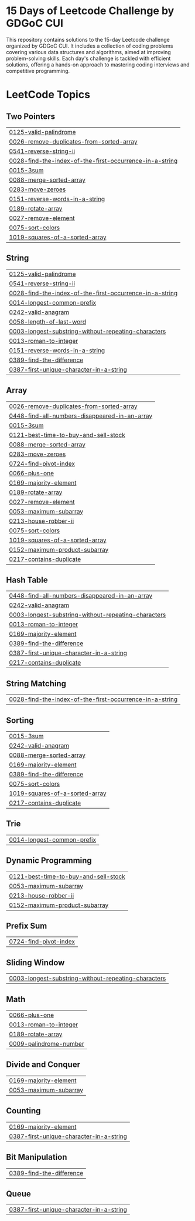 # 15 Days of Leetcode Challenge by GDGoC CUI

This repository contains solutions to the 15-day Leetcode challenge organized by GDGoC CUI. It includes a collection of coding problems covering various data structures and algorithms, aimed at improving problem-solving skills. Each day's challenge is tackled with efficient solutions, offering a hands-on approach to mastering coding interviews and competitive programming.

<!---LeetCode Topics Start-->
# LeetCode Topics
## Two Pointers
|  |
| ------- |
| [0125-valid-palindrome](https://github.com/afnanahmadtariq/15-Days-Of-LeetCode-Challenge/tree/master/0125-valid-palindrome) |
| [0026-remove-duplicates-from-sorted-array](https://github.com/afnanahmadtariq/15-Days-Of-LeetCode-Challenge/tree/master/0026-remove-duplicates-from-sorted-array) |
| [0541-reverse-string-ii](https://github.com/afnanahmadtariq/15-Days-Of-LeetCode-Challenge/tree/master/0541-reverse-string-ii) |
| [0028-find-the-index-of-the-first-occurrence-in-a-string](https://github.com/afnanahmadtariq/15-Days-Of-LeetCode-Challenge/tree/master/0028-find-the-index-of-the-first-occurrence-in-a-string) |
| [0015-3sum](https://github.com/afnanahmadtariq/15-Days-Of-LeetCode-Challenge/tree/master/0015-3sum) |
| [0088-merge-sorted-array](https://github.com/afnanahmadtariq/15-Days-Of-LeetCode-Challenge/tree/master/0088-merge-sorted-array) |
| [0283-move-zeroes](https://github.com/afnanahmadtariq/15-Days-Of-LeetCode-Challenge/tree/master/0283-move-zeroes) |
| [0151-reverse-words-in-a-string](https://github.com/afnanahmadtariq/15-Days-Of-LeetCode-Challenge/tree/master/0151-reverse-words-in-a-string) |
| [0189-rotate-array](https://github.com/afnanahmadtariq/15-Days-Of-LeetCode-Challenge/tree/master/0189-rotate-array) |
| [0027-remove-element](https://github.com/afnanahmadtariq/15-Days-Of-LeetCode-Challenge/tree/master/0027-remove-element) |
| [0075-sort-colors](https://github.com/afnanahmadtariq/15-Days-Of-LeetCode-Challenge/tree/master/0075-sort-colors) |
| [1019-squares-of-a-sorted-array](https://github.com/afnanahmadtariq/15-Days-Of-LeetCode-Challenge/tree/master/1019-squares-of-a-sorted-array) |
## String
|  |
| ------- |
| [0125-valid-palindrome](https://github.com/afnanahmadtariq/15-Days-Of-LeetCode-Challenge/tree/master/0125-valid-palindrome) |
| [0541-reverse-string-ii](https://github.com/afnanahmadtariq/15-Days-Of-LeetCode-Challenge/tree/master/0541-reverse-string-ii) |
| [0028-find-the-index-of-the-first-occurrence-in-a-string](https://github.com/afnanahmadtariq/15-Days-Of-LeetCode-Challenge/tree/master/0028-find-the-index-of-the-first-occurrence-in-a-string) |
| [0014-longest-common-prefix](https://github.com/afnanahmadtariq/15-Days-Of-LeetCode-Challenge/tree/master/0014-longest-common-prefix) |
| [0242-valid-anagram](https://github.com/afnanahmadtariq/15-Days-Of-LeetCode-Challenge/tree/master/0242-valid-anagram) |
| [0058-length-of-last-word](https://github.com/afnanahmadtariq/15-Days-Of-LeetCode-Challenge/tree/master/0058-length-of-last-word) |
| [0003-longest-substring-without-repeating-characters](https://github.com/afnanahmadtariq/15-Days-Of-LeetCode-Challenge/tree/master/0003-longest-substring-without-repeating-characters) |
| [0013-roman-to-integer](https://github.com/afnanahmadtariq/15-Days-Of-LeetCode-Challenge/tree/master/0013-roman-to-integer) |
| [0151-reverse-words-in-a-string](https://github.com/afnanahmadtariq/15-Days-Of-LeetCode-Challenge/tree/master/0151-reverse-words-in-a-string) |
| [0389-find-the-difference](https://github.com/afnanahmadtariq/15-Days-Of-LeetCode-Challenge/tree/master/0389-find-the-difference) |
| [0387-first-unique-character-in-a-string](https://github.com/afnanahmadtariq/15-Days-Of-LeetCode-Challenge/tree/master/0387-first-unique-character-in-a-string) |
## Array
|  |
| ------- |
| [0026-remove-duplicates-from-sorted-array](https://github.com/afnanahmadtariq/15-Days-Of-LeetCode-Challenge/tree/master/0026-remove-duplicates-from-sorted-array) |
| [0448-find-all-numbers-disappeared-in-an-array](https://github.com/afnanahmadtariq/15-Days-Of-LeetCode-Challenge/tree/master/0448-find-all-numbers-disappeared-in-an-array) |
| [0015-3sum](https://github.com/afnanahmadtariq/15-Days-Of-LeetCode-Challenge/tree/master/0015-3sum) |
| [0121-best-time-to-buy-and-sell-stock](https://github.com/afnanahmadtariq/15-Days-Of-LeetCode-Challenge/tree/master/0121-best-time-to-buy-and-sell-stock) |
| [0088-merge-sorted-array](https://github.com/afnanahmadtariq/15-Days-Of-LeetCode-Challenge/tree/master/0088-merge-sorted-array) |
| [0283-move-zeroes](https://github.com/afnanahmadtariq/15-Days-Of-LeetCode-Challenge/tree/master/0283-move-zeroes) |
| [0724-find-pivot-index](https://github.com/afnanahmadtariq/15-Days-Of-LeetCode-Challenge/tree/master/0724-find-pivot-index) |
| [0066-plus-one](https://github.com/afnanahmadtariq/15-Days-Of-LeetCode-Challenge/tree/master/0066-plus-one) |
| [0169-majority-element](https://github.com/afnanahmadtariq/15-Days-Of-LeetCode-Challenge/tree/master/0169-majority-element) |
| [0189-rotate-array](https://github.com/afnanahmadtariq/15-Days-Of-LeetCode-Challenge/tree/master/0189-rotate-array) |
| [0027-remove-element](https://github.com/afnanahmadtariq/15-Days-Of-LeetCode-Challenge/tree/master/0027-remove-element) |
| [0053-maximum-subarray](https://github.com/afnanahmadtariq/15-Days-Of-LeetCode-Challenge/tree/master/0053-maximum-subarray) |
| [0213-house-robber-ii](https://github.com/afnanahmadtariq/15-Days-Of-LeetCode-Challenge/tree/master/0213-house-robber-ii) |
| [0075-sort-colors](https://github.com/afnanahmadtariq/15-Days-Of-LeetCode-Challenge/tree/master/0075-sort-colors) |
| [1019-squares-of-a-sorted-array](https://github.com/afnanahmadtariq/15-Days-Of-LeetCode-Challenge/tree/master/1019-squares-of-a-sorted-array) |
| [0152-maximum-product-subarray](https://github.com/afnanahmadtariq/15-Days-Of-LeetCode-Challenge/tree/master/0152-maximum-product-subarray) |
| [0217-contains-duplicate](https://github.com/afnanahmadtariq/15-Days-Of-LeetCode-Challenge/tree/master/0217-contains-duplicate) |
## Hash Table
|  |
| ------- |
| [0448-find-all-numbers-disappeared-in-an-array](https://github.com/afnanahmadtariq/15-Days-Of-LeetCode-Challenge/tree/master/0448-find-all-numbers-disappeared-in-an-array) |
| [0242-valid-anagram](https://github.com/afnanahmadtariq/15-Days-Of-LeetCode-Challenge/tree/master/0242-valid-anagram) |
| [0003-longest-substring-without-repeating-characters](https://github.com/afnanahmadtariq/15-Days-Of-LeetCode-Challenge/tree/master/0003-longest-substring-without-repeating-characters) |
| [0013-roman-to-integer](https://github.com/afnanahmadtariq/15-Days-Of-LeetCode-Challenge/tree/master/0013-roman-to-integer) |
| [0169-majority-element](https://github.com/afnanahmadtariq/15-Days-Of-LeetCode-Challenge/tree/master/0169-majority-element) |
| [0389-find-the-difference](https://github.com/afnanahmadtariq/15-Days-Of-LeetCode-Challenge/tree/master/0389-find-the-difference) |
| [0387-first-unique-character-in-a-string](https://github.com/afnanahmadtariq/15-Days-Of-LeetCode-Challenge/tree/master/0387-first-unique-character-in-a-string) |
| [0217-contains-duplicate](https://github.com/afnanahmadtariq/15-Days-Of-LeetCode-Challenge/tree/master/0217-contains-duplicate) |
## String Matching
|  |
| ------- |
| [0028-find-the-index-of-the-first-occurrence-in-a-string](https://github.com/afnanahmadtariq/15-Days-Of-LeetCode-Challenge/tree/master/0028-find-the-index-of-the-first-occurrence-in-a-string) |
## Sorting
|  |
| ------- |
| [0015-3sum](https://github.com/afnanahmadtariq/15-Days-Of-LeetCode-Challenge/tree/master/0015-3sum) |
| [0242-valid-anagram](https://github.com/afnanahmadtariq/15-Days-Of-LeetCode-Challenge/tree/master/0242-valid-anagram) |
| [0088-merge-sorted-array](https://github.com/afnanahmadtariq/15-Days-Of-LeetCode-Challenge/tree/master/0088-merge-sorted-array) |
| [0169-majority-element](https://github.com/afnanahmadtariq/15-Days-Of-LeetCode-Challenge/tree/master/0169-majority-element) |
| [0389-find-the-difference](https://github.com/afnanahmadtariq/15-Days-Of-LeetCode-Challenge/tree/master/0389-find-the-difference) |
| [0075-sort-colors](https://github.com/afnanahmadtariq/15-Days-Of-LeetCode-Challenge/tree/master/0075-sort-colors) |
| [1019-squares-of-a-sorted-array](https://github.com/afnanahmadtariq/15-Days-Of-LeetCode-Challenge/tree/master/1019-squares-of-a-sorted-array) |
| [0217-contains-duplicate](https://github.com/afnanahmadtariq/15-Days-Of-LeetCode-Challenge/tree/master/0217-contains-duplicate) |
## Trie
|  |
| ------- |
| [0014-longest-common-prefix](https://github.com/afnanahmadtariq/15-Days-Of-LeetCode-Challenge/tree/master/0014-longest-common-prefix) |
## Dynamic Programming
|  |
| ------- |
| [0121-best-time-to-buy-and-sell-stock](https://github.com/afnanahmadtariq/15-Days-Of-LeetCode-Challenge/tree/master/0121-best-time-to-buy-and-sell-stock) |
| [0053-maximum-subarray](https://github.com/afnanahmadtariq/15-Days-Of-LeetCode-Challenge/tree/master/0053-maximum-subarray) |
| [0213-house-robber-ii](https://github.com/afnanahmadtariq/15-Days-Of-LeetCode-Challenge/tree/master/0213-house-robber-ii) |
| [0152-maximum-product-subarray](https://github.com/afnanahmadtariq/15-Days-Of-LeetCode-Challenge/tree/master/0152-maximum-product-subarray) |
## Prefix Sum
|  |
| ------- |
| [0724-find-pivot-index](https://github.com/afnanahmadtariq/15-Days-Of-LeetCode-Challenge/tree/master/0724-find-pivot-index) |
## Sliding Window
|  |
| ------- |
| [0003-longest-substring-without-repeating-characters](https://github.com/afnanahmadtariq/15-Days-Of-LeetCode-Challenge/tree/master/0003-longest-substring-without-repeating-characters) |
## Math
|  |
| ------- |
| [0066-plus-one](https://github.com/afnanahmadtariq/15-Days-Of-LeetCode-Challenge/tree/master/0066-plus-one) |
| [0013-roman-to-integer](https://github.com/afnanahmadtariq/15-Days-Of-LeetCode-Challenge/tree/master/0013-roman-to-integer) |
| [0189-rotate-array](https://github.com/afnanahmadtariq/15-Days-Of-LeetCode-Challenge/tree/master/0189-rotate-array) |
| [0009-palindrome-number](https://github.com/afnanahmadtariq/15-Days-Of-LeetCode-Challenge/tree/master/0009-palindrome-number) |
## Divide and Conquer
|  |
| ------- |
| [0169-majority-element](https://github.com/afnanahmadtariq/15-Days-Of-LeetCode-Challenge/tree/master/0169-majority-element) |
| [0053-maximum-subarray](https://github.com/afnanahmadtariq/15-Days-Of-LeetCode-Challenge/tree/master/0053-maximum-subarray) |
## Counting
|  |
| ------- |
| [0169-majority-element](https://github.com/afnanahmadtariq/15-Days-Of-LeetCode-Challenge/tree/master/0169-majority-element) |
| [0387-first-unique-character-in-a-string](https://github.com/afnanahmadtariq/15-Days-Of-LeetCode-Challenge/tree/master/0387-first-unique-character-in-a-string) |
## Bit Manipulation
|  |
| ------- |
| [0389-find-the-difference](https://github.com/afnanahmadtariq/15-Days-Of-LeetCode-Challenge/tree/master/0389-find-the-difference) |
## Queue
|  |
| ------- |
| [0387-first-unique-character-in-a-string](https://github.com/afnanahmadtariq/15-Days-Of-LeetCode-Challenge/tree/master/0387-first-unique-character-in-a-string) |
<!---LeetCode Topics End-->